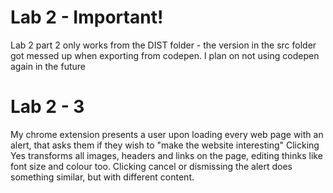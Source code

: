 # Lab 2 - Important!

Lab 2 part 2 only works from the DIST folder - the version in the src folder got messed up when exporting from codepen.
I plan on not using codepen again in the future

# Lab 2 - 3 

My chrome extension presents a user upon loading every web page with an alert, that asks them if they wish to "make the website interesting"
Clicking Yes transforms all images, headers and links on the page, editing thinks like font size and colour too.
Clicking cancel or dismissing the alert does something similar, but with different content.